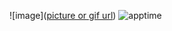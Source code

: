 ![image]([picture or gif url](https://github.com/henk3520/_ws/blob/master/hw2/apptime.png))
![apptime](https://github.com/user-attachments/assets/d216bf12-1689-475a-a33e-6e2728f996aa)
